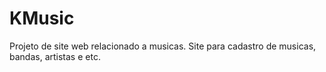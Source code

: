 # KMusic
Projeto de site web relacionado a musicas. Site para cadastro de musicas, bandas, artistas e etc.
